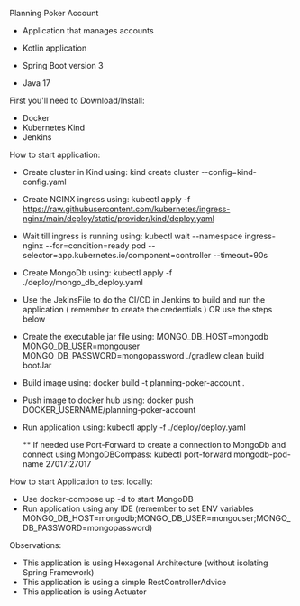 Planning Poker Account
- Application that manages accounts

- Kotlin application
- Spring Boot version 3
- Java 17

First you'll need to Download/Install:
- Docker
- Kubernetes Kind
- Jenkins

How to start application:
- Create cluster in Kind using: kind create cluster --config=kind-config.yaml
- Create NGINX ingress using: kubectl apply -f https://raw.githubusercontent.com/kubernetes/ingress-nginx/main/deploy/static/provider/kind/deploy.yaml
- Wait till ingress is running using: kubectl wait --namespace ingress-nginx --for=condition=ready pod --selector=app.kubernetes.io/component=controller --timeout=90s
- Create MongoDb using: kubectl apply -f ./deploy/mongo_db_deploy.yaml
- Use the JekinsFile to do the CI/CD in Jenkins to build and run the application ( remember to create the credentials ) OR use the steps below
- Create the executable jar file using: MONGO_DB_HOST=mongodb MONGO_DB_USER=mongouser MONGO_DB_PASSWORD=mongopassword ./gradlew clean build bootJar
- Build image using: docker build -t planning-poker-account .
- Push image to docker hub using: docker push DOCKER_USERNAME/planning-poker-account
- Run application using: kubectl apply -f ./deploy/deploy.yaml

  ** If needed use Port-Forward to create a connection to MongoDb and connect using MongoDBCompass:  kubectl port-forward mongodb-pod-name 27017:27017

How to start Application to test locally:
- Use docker-compose up -d to start MongoDB
- Run application using any IDE (remember to set ENV variables MONGO_DB_HOST=mongodb;MONGO_DB_USER=mongouser;MONGO_DB_PASSWORD=mongopassword)

Observations:
- This application is using Hexagonal Architecture (without isolating Spring Framework)
- This application is using a simple RestControllerAdvice
- This application is using Actuator
